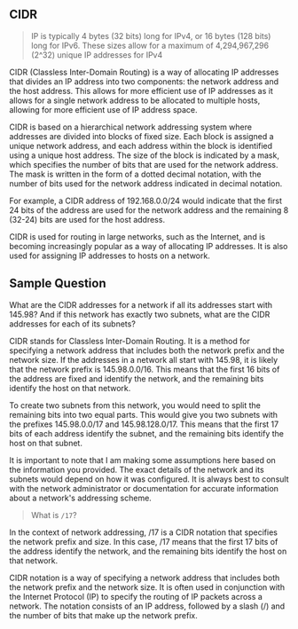  ## CIDR 

> IP is typically 4 bytes (32 bits) long for IPv4, or 16 bytes (128 bits) long for IPv6. These sizes allow for a maximum of 4,294,967,296 (2^32) unique IP addresses for IPv4

CIDR (Classless Inter-Domain Routing) is a way of allocating IP addresses that divides an IP address into two components: the network address and the host address. This allows for more efficient use of IP addresses as it allows for a single network address to be allocated to multiple hosts, allowing for more efficient use of IP address space.

CIDR is based on a hierarchical network addressing system where addresses are divided into blocks of fixed size. Each block is assigned a unique network address, and each address within the block is identified using a unique host address. The size of the block is indicated by a mask, which specifies the number of bits that are used for the network address. The mask is written in the form of a dotted decimal notation, with the number of bits used for the network address indicated in decimal notation.

For example, a CIDR address of 192.168.0.0/24 would indicate that the first 24 bits of the address are used for the network address and the remaining 8 (32-24) bits are used for the host address.

CIDR is used for routing in large networks, such as the Internet, and is becoming increasingly popular as a way of allocating IP addresses. It is also used for assigning IP addresses to hosts on a network.

## Sample Question

What are the CIDR addresses for a network if all its addresses start with 145.98? And if this network has exactly two subnets, what are the CIDR addresses for each of its subnets?

CIDR stands for Classless Inter-Domain Routing. It is a method for specifying a network address that includes both the network prefix and the network size. If the addresses in a network all start with 145.98, it is likely that the network prefix is 145.98.0.0/16. This means that the first 16 bits of the address are fixed and identify the network, and the remaining bits identify the host on that network.

To create two subnets from this network, you would need to split the remaining bits into two equal parts. This would give you two subnets with the prefixes 145.98.0.0/17 and 145.98.128.0/17. This means that the first 17 bits of each address identify the subnet, and the remaining bits identify the host on that subnet.

It is important to note that I am making some assumptions here based on the information you provided. The exact details of the network and its subnets would depend on how it was configured. It is always best to consult with the network administrator or documentation for accurate information about a network's addressing scheme.

>  What is `/17`?

In the context of network addressing, /17 is a CIDR notation that specifies the network prefix and size. In this case, /17 means that the first 17 bits of the address identify the network, and the remaining bits identify the host on that network.

CIDR notation is a way of specifying a network address that includes both the network prefix and the network size. It is often used in conjunction with the Internet Protocol (IP) to specify the routing of IP packets across a network. The notation consists of an IP address, followed by a slash (/) and the number of bits that make up the network prefix.
